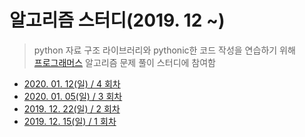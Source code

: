 # 알고리즘 스터디(2019. 12 ~)
> python 자료 구조 라이브러리와 pythonic한 코드 작성을 연습하기 위해  
> [프로그래머스](http://programmers.co.kr) 알고리즘 문제 풀이 스터디에 참여함

* [2020. 01. 12(일) / 4 회차](./_04_/_note.md)  
* [2020. 01. 05(일) / 3 회차](./_03_/_note.md)  
* [2019. 12. 22(일) / 2 회차](./_02_/_note.md)  
* [2019. 12. 15(일) / 1 회차](./_01_/_note.md)  

